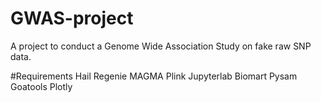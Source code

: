 # GWAS-project
A project to conduct a Genome Wide Association Study on fake raw SNP data.

#Requirements
Hail
Regenie
MAGMA
Plink
Jupyterlab
Biomart
Pysam
Goatools
Plotly

